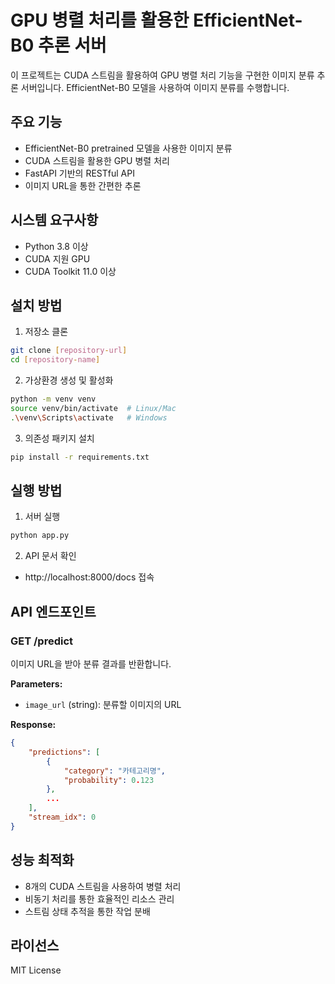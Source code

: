 # GPU 병렬 처리를 활용한 EfficientNet-B0 추론 서버

이 프로젝트는 CUDA 스트림을 활용하여 GPU 병렬 처리 기능을 구현한 이미지 분류 추론 서버입니다. EfficientNet-B0 모델을 사용하여 이미지 분류를 수행합니다.

## 주요 기능

- EfficientNet-B0 pretrained 모델을 사용한 이미지 분류
- CUDA 스트림을 활용한 GPU 병렬 처리
- FastAPI 기반의 RESTful API
- 이미지 URL을 통한 간편한 추론

## 시스템 요구사항

- Python 3.8 이상
- CUDA 지원 GPU
- CUDA Toolkit 11.0 이상

## 설치 방법

1. 저장소 클론
```bash
git clone [repository-url]
cd [repository-name]
```

2. 가상환경 생성 및 활성화
```bash
python -m venv venv
source venv/bin/activate  # Linux/Mac
.\venv\Scripts\activate   # Windows
```

3. 의존성 패키지 설치
```bash
pip install -r requirements.txt
```

## 실행 방법

1. 서버 실행
```bash
python app.py
```

2. API 문서 확인
- http://localhost:8000/docs 접속

## API 엔드포인트

### GET /predict

이미지 URL을 받아 분류 결과를 반환합니다.

**Parameters:**
- `image_url` (string): 분류할 이미지의 URL

**Response:**
```json
{
    "predictions": [
        {
            "category": "카테고리명",
            "probability": 0.123
        },
        ...
    ],
    "stream_idx": 0
}
```

## 성능 최적화

- 8개의 CUDA 스트림을 사용하여 병렬 처리
- 비동기 처리를 통한 효율적인 리소스 관리
- 스트림 상태 추적을 통한 작업 분배

## 라이선스

MIT License 